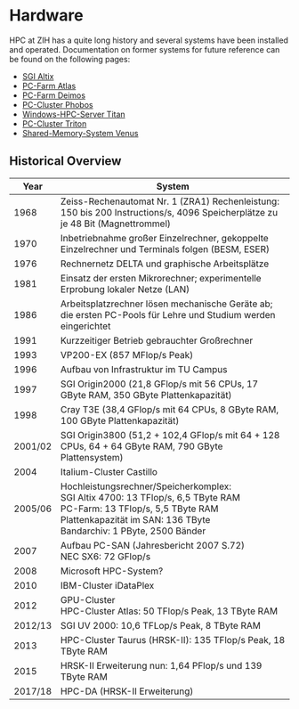 # Hardware

HPC at ZIH has a quite long history and several systems have been installed and operated.
Documentation on former systems for future reference can be found on the following pages:

- [SGI Altix](system_altix.md)
- [PC-Farm Atlas](system_atlas.md)
- [PC-Farm Deimos](system_deimos.md)
- [PC-Cluster Phobos](system_phobos.md)
- [Windows-HPC-Server Titan](system_titan.md)
- [PC-Cluster Triton](system_triton.md)
- [Shared-Memory-System Venus](system_venus.md)

## Historical Overview

| Year | System |
|------|--------|
| 1968 | Zeiss-Rechenautomat Nr. 1 (ZRA1) Rechenleistung: 150 bis 200 Instructions/s, 4096 Speicherplätze zu je 48 Bit (Magnettrommel) |
| 1970 | Inbetriebnahme großer Einzelrechner, gekoppelte Einzelrechner und Terminals folgen (BESM, ESER) |
| 1976 | Rechnernetz DELTA und graphische Arbeitsplätze |
| 1981 | Einsatz der ersten Mikrorechner; experimentelle Erprobung lokaler Netze (LAN) |
| 1986 | Arbeitsplatzrechner lösen mechanische Geräte ab; die ersten PC-Pools für Lehre und Studium werden eingerichtet |
| 1991 | Kurzzeitiger Betrieb gebrauchter Großrechner |
| 1993 | VP200-EX (857 MFlop/s Peak)|
| 1996 | Aufbau von Infrastruktur im TU Campus|
| 1997 | SGI Origin2000 (21,8 GFlop/s mit 56 CPUs, 17 GByte RAM, 350 GByte Plattenkapazität)|
| 1998 | Cray T3E (38,4 GFlop/s mit 64 CPUs, 8 GByte RAM, 100 GByte Plattenkapazität)|
| 2001/02 | SGI Origin3800 (51,2 + 102,4 GFlop/s mit 64 + 128 CPUs, 64 + 64 GByte RAM, 790 GByte Plattensystem)|
| 2004 | Italium-Cluster Castillo|
| 2005/06 | Hochleistungsrechner/Speicherkomplex: <br/> SGI Altix 4700: 13 TFlop/s, 6,5 TByte RAM  <br/> PC-Farm: 13 TFlop/s, 5,5 TByte RAM  <br/> Plattenkapazität im SAN: 136 TByte  <br/> Bandarchiv: 1 PByte, 2500 Bänder |
| 2007 | Aufbau PC-SAN (Jahresbericht 2007 S.72) <br/> NEC SX6: 72 GFlop/s |
| 2008 | Microsoft HPC-System? |
| 2010 | IBM-Cluster iDataPlex |
| 2012 | GPU-Cluster <br/>  HPC-Cluster Atlas: 50 TFlop/s Peak, 13 TByte RAM |
| 2012/13| SGI UV 2000: 10,6 TFLop/s Peak, 8 TByte RAM |
| 2013 | HPC-Cluster Taurus (HRSK-II): 135 TFlop/s Peak, 18 TByte RAM |
| 2015 | HRSK-II Erweiterung nun: 1,64 PFlop/s und 139 TByte RAM |
| 2017/18| HPC-DA (HRSK-II Erweiterung) |
